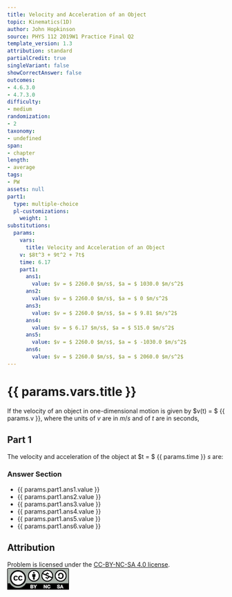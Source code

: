 ```yaml
---
title: Velocity and Acceleration of an Object
topic: Kinematics(1D)
author: John Hopkinson
source: PHYS 112 2019W1 Practice Final Q2
template_version: 1.3
attribution: standard
partialCredit: true
singleVariant: false
showCorrectAnswer: false
outcomes:
- 4.6.3.0
- 4.7.3.0
difficulty:
- medium
randomization:
- 2
taxonomy:
- undefined
span:
- chapter
length:
- average
tags:
- PW
assets: null
part1:
  type: multiple-choice
  pl-customizations:
    weight: 1
substitutions:
  params:
    vars:
      title: Velocity and Acceleration of an Object
    v: $8t^3 + 9t^2 + 7t$
    time: 6.17
    part1:
      ans1:
        value: $v = $ 2260.0 $m/s$, $a = $ 1030.0 $m/s^2$
      ans2:
        value: $v = $ 2260.0 $m/s$, $a = $ 0 $m/s^2$
      ans3:
        value: $v = $ 2260.0 $m/s$, $a = $ 9.81 $m/s^2$
      ans4:
        value: $v = $ 6.17 $m/s$, $a = $ 515.0 $m/s^2$
      ans5:
        value: $v = $ 2260.0 $m/s$, $a = $ -1030.0 $m/s^2$
      ans6:
        value: $v = $ 2260.0 $m/s$, $a = $ 2060.0 $m/s^2$
---
```

# {{ params.vars.title }}
If the velocity of an object in one-dimensional motion is given by $v(t) = $ {{ params.v }}, where the units of $v$ are in $m/s$ and of $t$ are in seconds,

## Part 1

The velocity and acceleration of the object at $t = $ {{ params.time }} $s$ are:

### Answer Section

- {{ params.part1.ans1.value }}
- {{ params.part1.ans2.value }}
- {{ params.part1.ans3.value }}
- {{ params.part1.ans4.value }}
- {{ params.part1.ans5.value }}
- {{ params.part1.ans6.value }}

## Attribution

Problem is licensed under the [CC-BY-NC-SA 4.0 license](https://creativecommons.org/licenses/by-nc-sa/4.0/).<br> ![The Creative Commons 4.0 license requiring attribution-BY, non-commercial-NC, and share-alike-SA license.](https://raw.githubusercontent.com/firasm/bits/master/by-nc-sa.png)
